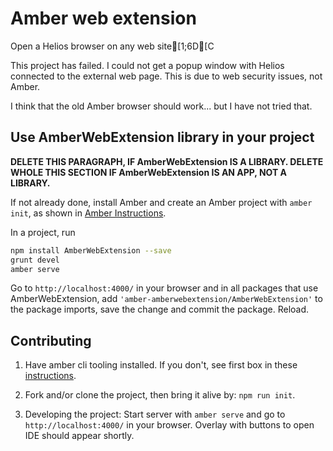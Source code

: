 # Amber web extension

Open a Helios browser on any web site[1;6D[C

This project has failed. I could not get a popup window with Helios connected to the external web page. This is due to web security issues, not Amber.

I think that the old Amber browser should work... but I have not tried that.


## Use AmberWebExtension library in your project

**DELETE THIS PARAGRAPH, IF AmberWebExtension IS A LIBRARY. DELETE WHOLE THIS SECTION IF AmberWebExtension IS AN APP, NOT A LIBRARY.**

If not already done, install Amber and create an Amber project with `amber init`,
as shown in [Amber Instructions](https://lolg.it/amber/amber#prerequisities).

In a project, run

```sh
npm install AmberWebExtension --save
grunt devel
amber serve
```

Go to `http://localhost:4000/` in your browser and
in all packages that use AmberWebExtension,
add `'amber-amberwebextension/AmberWebExtension'` to the package imports,
save the change and commit the package. Reload.

## Contributing

  1. Have amber cli tooling installed. If you don't, see first box in these [instructions](https://lolg.it/amber/amber#getting-amber-and-setting-up-an-initial-project).

  1. Fork and/or clone the project, then bring it alive by: `npm run init`.

  1. Developing the project: Start server with `amber serve` and go to `http://localhost:4000/` in your browser. Overlay with buttons to open IDE should appear shortly.
